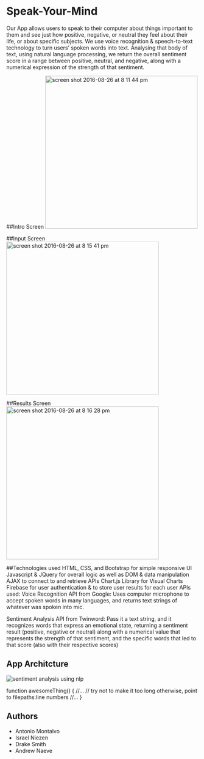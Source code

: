 <h1>Speak-Your-Mind</h1>

Our App allows users to speak to their computer about things important to them and see just how positive, negative, or neutral they feel about their life, or about specific subjects.  We use voice recognition & speech-to-text technology to turn users’ spoken words into text.  Analysing that body of text, using natural language processing, we return the overall sentiment score in a range between positive, neutral, and negative, along with a numerical expression of the strength of that sentiment.


##Intro Screen
<img width="400" alt="screen shot 2016-08-26 at 8 11 44 pm" src="https://cloud.githubusercontent.com/assets/16453456/18024888/03126b42-6bcb-11e6-9f5c-662d0cd86d39.png">

##Input Screen
<img width="400" margin-bottom="20px" alt="screen shot 2016-08-26 at 8 15 41 pm" src="https://cloud.githubusercontent.com/assets/16453456/18024903/91f7c104-6bcb-11e6-9c44-8fe1c7e6bb8d.png">

##Results Screen
<img width="400" alt="screen shot 2016-08-26 at 8 16 28 pm" src="https://cloud.githubusercontent.com/assets/16453456/18024910/d5f8178c-6bcb-11e6-963d-254b7c3eb412.png">

##Technologies used
HTML, CSS, and Bootstrap for simple  responsive UI
Javascript & JQuery for overall logic as well as DOM & data manipulation
AJAX to connect to and retrieve APIs
Chart.js Library for Visual Charts
Firebase for user authentication & to store user results for each user
APIs used:
Voice Recognition API from Google:
Uses computer microphone to accept spoken words in many languages, and returns text strings of whatever was spoken into mic.

Sentiment Analysis API from Twinword:
Pass it a text string, and it recognizes words that express an emotional state, returning a sentiment result (positive, negative or neutral) along with a numerical value that represents the strength of that sentiment, and the specific words that led to that score (also with their respective scores)

## App Architcture
![sentiment analysis using nlp](https://cloud.githubusercontent.com/assets/16453456/18025010/e595f340-6bcf-11e6-904e-5dc7f69a1c71.png)

function awesomeThing() {
    //...
    // try not to make it too long otherwise, point to filepaths:line numbers
    //...
}
## Authors
- Antonio Montalvo
- Israel Niezen
- Drake Smith
- Andrew Naeve


